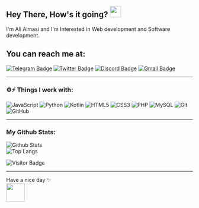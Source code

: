 ## Hey There, How's it going? <img src="https://raw.githubusercontent.com/aemmadi/aemmadi/master/wave.gif" width="30px" height="30px">

I'm Ali Almasi and I'm Interested in Web development and Software development.

## You can reach me at:

[![Telegram Badge](https://img.shields.io/badge/-Al1Almasi-2ca5e0?style=flat&logo=telegram&logoColor=white&link=https://www.t.me/al1almasi)](https://www.t.me/al1almasi)
[![Twitter Badge](https://img.shields.io/badge/-AliAlmasi710-lightblue?style=flat&logo=twitter&logoColor=default&link=https://twitter.com/AliAlmasi710)](https://twitter.com/AliAlmasi710)
[![Discord Badge](https://img.shields.io/badge/-A710Almasi-5662f6?style=flat&logo=Discord&logoColor=white&link=https://discordapp.com/users/852872226889924658)](https://discordapp.com/users/852872226889924658)
[![Gmail Badge](https://img.shields.io/badge/-a710almasi@gmail.com-8d3a32?style=flat&logo=Gmail&logoColor=white&link=mailto:a710almasi@gmail.com)](mailto:a710almasi@gmail.com)
___
### ⚙️⚡ Things I work with:

![JavaScript](https://img.shields.io/badge/-JavaScript-black?style=flat-square&logo=javascript)
![Python](https://img.shields.io/badge/-Python-black?style=flat-square&logo=Python)
![Kotlin](https://img.shields.io/badge/-Kotlin-3e287e?style=flat-square&logo=kotlin)
![HTML5](https://img.shields.io/badge/-HTML5-E34F26?style=flat-square&logo=html5&logoColor=white)
![CSS3](https://img.shields.io/badge/-CSS3-1572B6?style=flat-square&logo=css3)
![PHP](https://img.shields.io/badge/-PHP-b2b7ff?style=flat-square&logo=PHP&logoColor=white)
![MySQL](https://img.shields.io/badge/-MySQL-335b79?style=flat-square&logo=mysql&logoColor=black)
![Git](https://img.shields.io/badge/-Git-black?style=flat-square&logo=git)
![GitHub](https://img.shields.io/badge/-GitHub-181717?style=flat-square&logo=github)
___
### My Github Stats:

![Github Stats](https://github-readme-stats.vercel.app/api?username=alialmasi&count_private=true&show_icons=true&include_all_commits=true&theme=blue-green)  
![Top Langs](https://github-readme-stats.vercel.app/api/top-langs/?username=alialmasi&hide=TeX&layout=compact&theme=blue-green)

![Visitor Badge](https://visitor-badge.laobi.icu/badge?page_id=alialmasi&right_color=darkgreen&left_color=darkblue)
___
Have a nice day ✨  
<img src="https://avatars.githubusercontent.com/u/87055424" width="50px"> 
